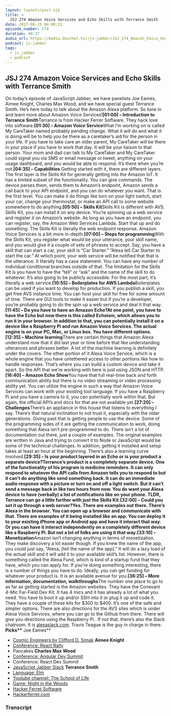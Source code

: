 ```yaml
---
layout: layouts/post.njk
title: >
  JSJ 274 Amazon Voice Services and Echo Skills with Terrance Smith
date: 2017-08-15 04:00:21
episode_number: 274
duration: 49:37
audio_url: https://media.devchat.tv//js-jabber/JSJ_274_Amazon_Voice_Services_and_Echo_Skills_with_Terrance_Smith.mp3
podcast: js-jabber
tags:
  - js_jabber
  - podcast
---
```


## **JSJ 274 Amazon Voice Services and Echo Skills with Terrance Smith**

On today’s episode of JavaScript Jabber, we have panelists Joe Eames, Aimee Knight, Charles Max Wood, and we have special guest Terrance Smith. He’s here today to talk about the Amazon Alexa platform. So tune in and learn more about Amazon Voice Services!**[01:00] – Introduction to Terrance Smith**Terrance is from Hacker Ferrer Software. They hack love into software.**[01:30] – Amazon Voice Service**What I’m working on is called My CareTaker named probably pending change. What it will do and what it is doing will be to help you be there as a caretaker’s aid for the person in your life. If you have to take care an older parent, My CareTaker will be there in your place if you have to work that day. It will be your liaison to that person. Your mom and dad can talk to My CareTaker and My CareTaker could signal you via SMS or email message or tweet, anything on your usage dashboard, and you would be able to respond. It’s there when you’re not.**[04:35] – Capabilities** Getting started with it, there are different layers. The first layer is the Skills Kit for generally getting into the Amazon IoT. It has a limited subset of the functionality. You can give commands. The device parses them, sends them to Amazon’s endpoint, Amazon sends a call back to your API endpoint, and you can do whatever you want. That is the first level. You can make it do things like turn on your light switch, start your car, change your thermostat, or make an API call to some website somewhere to do anything.**[05:50] – Skills Kit**Skills Kit is different with AVS. Skills Kit, you can install it on any device. You’re spinning up a web service and register it on Amazon’s website. As long as you have an endpoint, you can register, say, the Amazon Web Services Lambda. Start that up and do something. The Skills Kit is literally the web endpoint response. Amazon Voice Services is a bit more in-depth.**[07:00] – Steps for programming**With the Skills Kit, you register what would be your utterance, your skill name, and you would give it a couple of sets of phrases to accept. Say, you have a skill that can start a car, your skill is “Car Starter.” “Alexa tell Car Starter to start the car.” At which point, your web service will be notified that that is the utterance. It literally has a case statement. You can have any number of individual conditional branches outside of that. The limitation for the Skills Kit is you have to have the “tell” or “ask” and the name of the skill to do whatever. It’s also going to be publicly accessible. For the most part, it’s literally a web service.**[10:55] – Boilerplates for AWS Lambda**Boilerplates can be used if you want to develop for production. If you publish a skill, you get free AVS instance time. You can host your skill for free for some amount of time. There are GUI tools to make it easier but if you’re a developer, you’re probably going to do the spin up a web service and deal it that way.**[11:45] – Do you have to have an Amazon Echo?**At one point, you have to have the Echo but now there is this called Echoism, which allows you to run it in your browser. In addition to that, you can potentially install it on a device like a Raspberry Pi and run Amazon Voice Services. The actual engine is on your PC, Mac, or Linux box. You have different options.**[12:35] – Machine learning**There are certain things that Amazon Alexa understand now that it did last year or time before that like understanding utterances and phrases better. A lot of the machine learning is definitely under the covers. The other portion of it Alexa Voice Service, which is a whole engine that you have untethered access to other portions like how to handle responses. That’s where you can build a custom device and take it apart. So the API that we’re working with here is just using JSON and HTTP.**[16:40] – Amazon Echo Show**You have that full real-time back and forth communication ability but there is no video streaming or video processing ability yet. You can utilize the engine in such a way that Amazon Voice Services can work with your existing tool language. If you have a Raspberry Pi and you have a camera to it, you can potentially work within that. But again, the official API’s and docs for that are not available yet.**[27:20] – Challenges**There’s an appliance in this house that listens to everything I say. There’s that natural inclination to not trust it, especially with the older generations. Giving past that is getting people to use the device. Some of the programming sides of it are getting the communication to work, doing something that Alexa isn’t pre-programmed to do. There isn’t a lot of documentation out there, just a couple of examples. The original examples are written in Java and trying to convert it to Node or JavaScript would be some of the technical challenges. In addition, getting it installed and setup takes at least an hour at the beginning. There’s also a learning curve involved.**[29:35] – Is your product layered in an Echo or is your product a separate device?**Terrance’s product is a completely separate device. One of the functionality of his program is medicine reminders. It can only respond to whatever the API calls from Amazon tells you to respond to but it can’t do anything like send something back. It can do an immediate audio response with a picture or turn on and off a light switch. But it can’t send a message back in like two hours from now. You do want your Alexa device to have (verbally) a list of notifications like on your phone. TLDR, Terrance can go a little further with just the Skills Kit.**[32:00] – Could you set it up through a web server?**Yes. There are examples out there. There’s Alexa in the browser. You can open up a browser and communicate with that. There are examples of it being installed like an app. You can deploy it to your existing iPhone app or Android app and have it interact that way. Or you can have it interact independently on a completely different device like a Raspberry Pi. But not a lot of folks are using it that way.**[33:10] – Monetization**Amazon isn’t changing anything in terms of monetization. They make discovery a lot easier though. If you knew the name of the app, you could just say, “Alexa, [tell the name of the app].” It will do a lazy load of the actual skill and it will add it to your available skill’s list. However, there is something called the Alexa Fund, which is kind of a startup fund that they have, which you can apply for. If you’re doing something interesting, there is a number of things you have to do. Ideally, you can get funding for whatever your product is. It is an available avenue for you.**[36:25] – More information, documentation, walkthroughs**The number one place to go to as far as getting started is the Amazon websites. They have the Conexant 4-Mic Far-Field Dev Kit. It has 4 mics and it has already a lot of what you need. You have to boot it up and/or SSH into it or plug it up and code it. They have a couple of these kits for $300 to $400. It’s one of the safe and simpler options. There are also directions for the AVS sites which is under Alexa Voice Services, where you can go to the Github from there. There will give you directions using the Raspberry Pi. &nbsp;If not that, there’s also the Slack chatroom. It is [alexaslack.com](https://alexaslack.com). Travis Teague is the guy in charge in there. **Picks\*\*** Joe Eames\*\*

- [Cosmic Engineers by Clifford D. Simak](https://www.amazon.com/Cosmic-Engineers-Clifford-D-Simak/dp/041705730X)
  **Aimee Knight**
- [Conference: React Rally](https://www.reactrally.com/)
- Pancakes
  **Charles Max Wood**
- [Conference: Angular Dev Summit](https://angularsummit.com/)
- Conference: React Dev Summit
- [JavaScript Jabber Slack](https://devchat.tv/register/javascript-jabber-slack)
  **Terrance Smith**
- [Language: Elm](https://elm-lang.org/)
- [Youtube channel: The School of Life](https://www.youtube.com/user/schooloflifechannel)
- [Game: Night in the Woods](https://www.nightinthewoods.com/)
- [Hacker Ferret Software](https://hackerferret.com/)
- [Hackerferret.com](https://hackerferret.com/)

### Transcript
